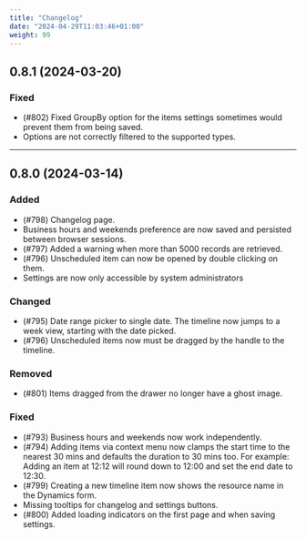 ```yaml
---
title: "Changelog"
date: "2024-04-29T11:03:46+01:00"
weight: 99
---
```


## 0.8.1 (2024-03-20)

### Fixed

- (#802) Fixed GroupBy option for the items settings sometimes would prevent them from being saved.
- Options are not correctly filtered to the supported types.

---

## 0.8.0 (2024-03-14)

### Added

- (#798) Changelog page.
- Business hours and weekends preference are now saved and persisted between browser sessions.
- (#797) Added a warning when more than 5000 records are retrieved.
- (#796) Unscheduled item can now be opened by double clicking on them.
- Settings are now only accessible by system administrators

### Changed

- (#795) Date range picker to single date. The timeline now jumps to a week view, starting with the date picked.
- (#796) Unscheduled items now must be dragged by the handle to the timeline.

### Removed

- (#801) Items dragged from the drawer no longer have a ghost image.

### Fixed

- (#793) Business hours and weekends now work independently.
- (#794) Adding items via context menu now clamps the start time to the nearest 30 mins and defaults the duration to 30 mins too. For example: Adding an item at 12:12 will round down to 12:00 and set the end date to 12:30.
- (#799) Creating a new timeline item now shows the resource name in the Dynamics form.
- Missing tooltips for changelog and settings buttons.
- (#800) Added loading indicators on the first page and when saving settings.
